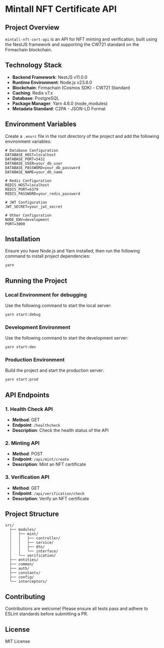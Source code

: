 # Mintall NFT Certificate API

## Project Overview

`mintall-nft-cert-api` is an API for NFT minting and verification, built using the NestJS framework and supporting the CW721 standard on the Firmachain blockchain.

## Technology Stack

- **Backend Framework**: NestJS v11.0.0
- **Runtime Environment**: Node.js v23.6.0
- **Blockchain**: Firmachain (Cosmos SDK) - CW721 Standard
- **Caching**: Redis v7.x
- **Database**: PostgreSQL
- **Package Manager**: Yarn 4.6.0 (node_modules)
- **Metadata Standard**: C2PA - JSON-LD Format

## Environment Variables

Create a `.envrc` file in the root directory of the project and add the following environment variables:

```plaintext
# Database Configuration
DATABASE_HOST=localhost
DATABASE_PORT=5432
DATABASE_USER=your_db_user
DATABASE_PASSWORD=your_db_password
DATABASE_NAME=your_db_name

# Redis Configuration
REDIS_HOST=localhost
REDIS_PORT=6379
REDIS_PASSWORD=your_redis_password

# JWT Configuration
JWT_SECRET=your_jwt_secret

# Other Configuration
NODE_ENV=development
PORT=3000
```

## Installation

Ensure you have Node.js and Yarn installed, then run the following command to install project dependencies:

```bash
yarn
```

## Running the Project

### Local Environment for debugging

Use the following command to start the local server:

```bash
yarn start:debug
```

### Development Environment

Use the following command to start the development server:

```bash
yarn start:dev
```

### Production Environment

Build the project and start the production server:

```bash
yarn start:prod
```

## API Endpoints

### 1. Health Check API

- **Method**: GET
- **Endpoint**: `/healthcheck`
- **Description**: Check the health status of the API

### 2. Minting API

- **Method**: POST
- **Endpoint**: `/api/mint/create`
- **Description**: Mint an NFT certificate

### 3. Verification API

- **Method**: GET
- **Endpoint**: `/api/verification/check`
- **Description**: Verify an NFT certificate

## Project Structure

```
src/
  ├── modules/
  │   ├── mint/
  │   │   ├── controller/
  │   │   ├── service/
  │   │   ├── dto/
  │   │   └── interface/
  │   └── verification/
  ├── entities/
  ├── common/
  ├── auth/
  ├── constants/
  ├── config/
  └── interceptors/
```

## Contributing

Contributions are welcome! Please ensure all tests pass and adhere to ESLint standards before submitting a PR.

## License

MIT License


